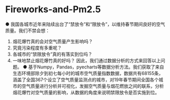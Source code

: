 # Fireworks-and-Pm2.5
● 我国各城市近年来陆续出台了“禁放令”和“限放令”，以维持春节期间良好的空气质量。我们不禁会想：
1. 烟花爆竹真的会对空气质量产生影响吗？
2. 究竟污染程度有多重呢？
3. 各城市的“禁限放令”真的有落实到位吗？
4. 一味地禁止烟花爆竹真的好吗？
因此，我们通过数据分析的方式来回答以上问题。
● 基于Numpy，Pandas，pyecharts等数据分析方法。我们获取了来自生态环境部除夕到初七每小时的城市空气质量指数数据，数据共有68155条，涵盖了全国367个设立了空气质量监测点的城市，对19年春节期间全国各个城市的空气质量进行分析并可视化，发掘空气质量与烟花燃放之间的联系，分析烟花爆竹对空气质量的影响，从数据的角度来说明禁限放令是否实施到位。
